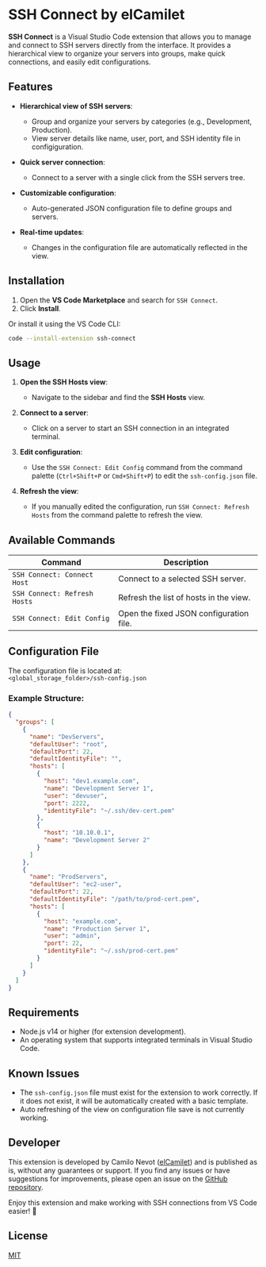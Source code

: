 
# SSH Connect by elCamilet

**SSH Connect** is a Visual Studio Code extension that allows you to manage and connect to SSH servers directly from the interface. It provides a hierarchical view to organize your servers into groups, make quick connections, and easily edit configurations.

## Features

- **Hierarchical view of SSH servers**:
  - Group and organize your servers by categories (e.g., Development, Production).
  - View server details like name, user, port, and SSH identity file in configiguration.

- **Quick server connection**:
  - Connect to a server with a single click from the SSH servers tree.

- **Customizable configuration**:
  - Auto-generated JSON configuration file to define groups and servers.

- **Real-time updates**:
  - Changes in the configuration file are automatically reflected in the view.


## Installation

1. Open the **VS Code Marketplace** and search for `SSH Connect`.
2. Click **Install**.

Or install it using the VS Code CLI:

```bash
code --install-extension ssh-connect
```

## Usage

1. **Open the SSH Hosts view**:
   - Navigate to the sidebar and find the **SSH Hosts** view.

2. **Connect to a server**:
   - Click on a server to start an SSH connection in an integrated terminal.

3. **Edit configuration**:
   - Use the `SSH Connect: Edit Config` command from the command palette (`Ctrl+Shift+P` or `Cmd+Shift+P`) to edit the `ssh-config.json` file.

4. **Refresh the view**:
   - If you manually edited the configuration, run `SSH Connect: Refresh Hosts` from the command palette to refresh the view.

## Available Commands

| Command                          | Description                                      |
|----------------------------------|--------------------------------------------------|
| `SSH Connect: Connect Host`      | Connect to a selected SSH server.                |
| `SSH Connect: Refresh Hosts`     | Refresh the list of hosts in the view.           |
| `SSH Connect: Edit Config`       | Open the fixed JSON configuration file.          |

## Configuration File

The configuration file is located at:  
`<global_storage_folder>/ssh-config.json`

### Example Structure:

```json
{
  "groups": [
    {
      "name": "DevServers",
      "defaultUser": "root",
      "defaultPort": 22,
      "defaultIdentityFile": "",
      "hosts": [
        {
          "host": "dev1.example.com",
          "name": "Development Server 1",
          "user": "devuser",
          "port": 2222,
          "identityFile": "~/.ssh/dev-cert.pem"
        },
        {
          "host": "10.10.0.1",
          "name": "Development Server 2"
        }
      ]
    },
    {
      "name": "ProdServers",
      "defaultUser": "ec2-user",
      "defaultPort": 22,
      "defaultIdentityFile": "/path/to/prod-cert.pem",
      "hosts": [
        {
          "host": "example.com",
          "name": "Production Server 1",
          "user": "admin",
          "port": 22,
          "identityFile": "~/.ssh/prod-cert.pem"
        }
      ]
    }
  ]
}
```

## Requirements

- Node.js v14 or higher (for extension development).
- An operating system that supports integrated terminals in Visual Studio Code.

## Known Issues

- The `ssh-config.json` file must exist for the extension to work correctly. If it does not exist, it will be automatically created with a basic template.
- Auto refreshing of the view on configuration file save is not currently working. 

## Developer

This extension is developed by Camilo Nevot ([elCamilet](https://github.com/elcamilet)) and is published as is, without any guarantees or support. If you find any issues or have suggestions for improvements, please open an issue on the [GitHub repository](https://github.com/elcamilet/ssh-connect).

Enjoy this extension and make working with SSH connections from VS Code easier! 🚀

## License

[MIT](LICENSE)
